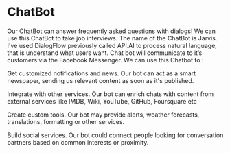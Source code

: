 # ChatBot

Our ChatBot can answer frequently asked questions with dialogs!
We can use this ChatBot to take job interviews.
The name of the ChatBot is Jarvis.
I've used DialogFlow previously called API.AI to process natural language, that is understand what users want. 
Chat bot will communicate to it’s customers via the Facebook Messenger. 
We can use this Chatbot to :

 Get customized notifications and news. Our bot can act as a smart newspaper, sending us relevant content as soon as it's published.

Integrate with other services. Our bot can enrich chats with content from external services like IMDB, Wiki, YouTube, GitHub, Foursquare etc

Create custom tools. Our bot may provide alerts, weather forecasts, translations, formatting or other services.

Build social services. Our bot could connect people looking for conversation partners based on common interests or proximity.
